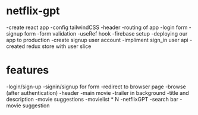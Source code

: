 # netflix-gpt
-create react app
-config tailwindCSS
-header
-routing of app
-login form
-signup form
-form validation 
-useRef hook 
-firebase setup
-deploying our app to production 
-create signup user account 
-impliment sign_in user api
-created redux store with user slice 

# features 
-login/sign-up
    -signin/signup for form
    -redirect to browser page
-browse (after authentication)
    -header
    -main movie
        -trailer in background 
        -title and description
        -movie suggestions 
            -movielist * N
-netflixGPT 
    -search bar
    -movie suggestion 